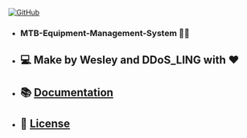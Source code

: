 <!--
 * @Author: error: error: git config user.name & please set dead value or install git && error: git config user.email & please set dead value or install git & please set dead value or install git
 * @Date: 2023-03-29 13:10:35
 * @LastEditors: error: error: git config user.name & please set dead value or install git && error: git config user.email & please set dead value or install git & please set dead value or install git
 * @LastEditTime: 2023-03-30 18:45:07
 * @FilePath: \MTB-Equipment-Management-System\README.md
 * @Description: 这是默认设置,请设置`customMade`, 打开koroFileHeader查看配置 进行设置: https://github.com/OBKoro1/koro1FileHeader/wiki/%E9%85%8D%E7%BD%AE
-->
[![GitHub](https://img.shields.io/badge/MTB--Equipment--Management--System-%402.3.1-239a3b.svg?style=for-the-badge&logo=appveyor)](https://github.com/OpenSourceSDZZ/MTB-Equipment-Management-System)

- ### MTB-Equipment-Management-System 👨‍🎓
- ## 💻 Make by Wesley and DDoS_LING with ❤️
- ## 📚 [Documentation](https://github.com/OpenSourceSDZZ/MTB-Equipment-Management-System/README.md)
- ## 📖 [License](https://github.com/OpenSourceSDZZ/MTB-Equipment-Management-System/LICENSE)
